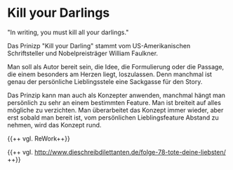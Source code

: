 # Kill your Darlings

"In writing, you must kill all your darlings."

Das Prinizp "Kill your Darling" stammt vom US-Amerikanischen Schriftsteller und Nobelpreisträger William Faulkner.


Man soll als Autor bereit sein, die Idee, die Formulierung oder die Passage, die einem besonders am Herzen liegt, loszulassen. Denn manchmal ist genau der persönliche Lieblingsstele eine Sackgasse für den Story.

Das Prinzip kann man auch als Konzepter anwenden, manchmal hängt man persönlich zu sehr an einem bestimmten Feature. Man ist breiteit auf alles mögliche zu verzichten. Man überarbeitet das Konzept immer wieder, aber erst sobald man bereit ist, vom persönlichen Lieblingsfeature Abstand zu nehmen, wird das Konzept rund. 

{{++ vgl. ReWork++}}

{{++ vgl. http://www.dieschreibdilettanten.de/folge-78-tote-deine-liebsten/ ++}}